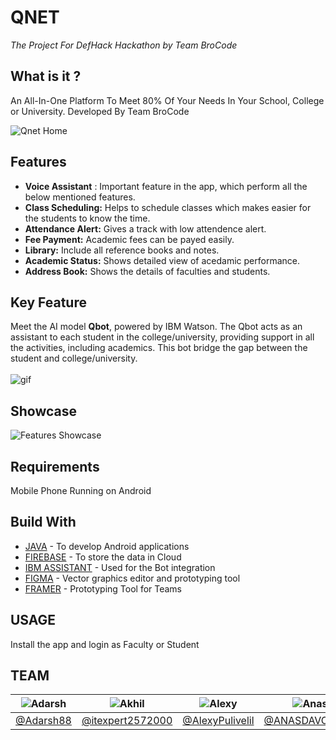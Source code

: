 # QNET
*The Project For DefHack Hackathon by Team BroCode*

## What is it ?
An All-In-One Platform To Meet 80% Of Your Needs In Your School, College or University. Developed By Team BroCode

![Qnet Home](https://github.com/AlexyPulivelil/DefHack/blob/main/Assets/Home%20UI.jpg)


## Features

- **Voice Assistant** : Important feature in the app, which perform all the below mentioned features.
- **Class Scheduling:** Helps to schedule classes which makes easier for the students to know the time.
- **Attendance Alert:** Gives a track with low attendence alert.
- **Fee Payment:** Academic fees can be payed easily.
- **Library:** Include all reference books and notes. 
- **Academic Status:** Shows detailed view of acedamic performance.
- **Address Book:** Shows the details of faculties and students.


## Key Feature

Meet the AI model **Qbot**, powered by IBM Watson. The Qbot acts as an assistant to each student in the college/university, providing support in all the activities, including academics. This bot bridge the gap between the student and college/university.   </br>
</br>
![gif](https://github.com/AlexyPulivelil/DefHack/blob/main/Assets/Bot%20GIF-downsized_large.gif)


## Showcase

![Features Showcase](https://github.com/AlexyPulivelil/DefHack/blob/main/Assets/Final.jpg)


## Requirements

Mobile Phone Running on Android 

## Build With

- [JAVA](https://java.com/en/) - To develop Android applications
- [FIREBASE](https://firebase.google.com/) - To store the data in Cloud
- [IBM ASSISTANT](https://www.ibm.com/in-en/cloud/watson-assistant#:~:text=Watson%20Assistant%20is%20IBM's%20AI,any%20application%2C%20device%20or%20channel.) - Used for the Bot integration
- [FIGMA](https://www.figma.com/) - Vector graphics editor and prototyping tool
- [FRAMER](www.framer.com) - Prototyping Tool for Teams

## USAGE

Install the app and login as Faculty or Student 


## TEAM
![Adarsh](https://github.com/AlexyPulivelil/DefHack/blob/main/Assets/Adarsh.jpg) | ![Akhil](https://github.com/AlexyPulivelil/DefHack/blob/main/Assets/Akhil.jpg) | ![Alexy](https://github.com/AlexyPulivelil/DefHack/blob/main/Assets/Alexy.jpg) | ![Anas](https://github.com/AlexyPulivelil/DefHack/blob/main/Assets/Anas.jpg) | ![Philona](https://github.com/AlexyPulivelil/DefHack/blob/main/Assets/Philona.jpg)
------------ | ------------- | ------------- | ------------- | ------------- 
[@Adarsh88](https://github.com/Adarsh88) | [@itexpert2572000](https://github.com/itexpert2572000) | [@AlexyPulivelil](https://github.com/AlexyPulivelil) | [@ANASDAVOODTK](https://github.com/ANASDAVOODTK) | [@philona123](https://github.com/philona123)

